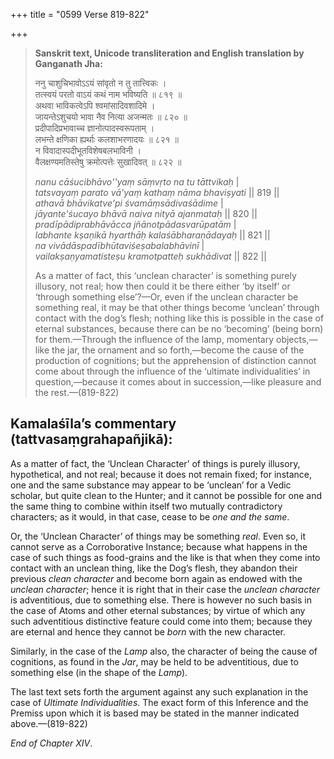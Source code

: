 +++
title = "0599 Verse 819-822"

+++
> **Sanskrit text, Unicode transliteration and English translation by Ganganath Jha:** 
>
> ननु चाशुचिभावोऽऽयं सांवृतो न तु तात्त्विकः ।  
> तत्स्वयं परतो वाऽयं कथं नाम भविष्यति ॥ ८१९ ॥  
> अथवा भाविकत्वेऽपि श्वमांसादिवशादिमे ।  
> जायन्तेऽशुचयो भावा नैव नित्या अजन्मतः ॥ ८२० ॥  
> प्रदीपादिप्रभावाच्च ज्ञानोत्पादस्वरूपताम् ।  
> लभन्ते क्षणिका ह्यर्थाः कलशाभरणादयः ॥ ८२१ ॥  
> न विवादास्पदीभूतविशेषबलभाविनी ।  
> वैलक्षण्यमतिस्तेषु क्रमोत्पत्तेः सुखादिवत् ॥ ८२२ ॥ 
>
> *nanu cāśucibhāvo''yaṃ sāṃvṛto na tu tāttvikaḥ* \|  
> *tatsvayaṃ parato vā'yaṃ kathaṃ nāma bhaviṣyati* \|\| 819 \|\|  
> *athavā bhāvikatve'pi śvamāṃsādivaśādime* \|  
> *jāyante'śucayo bhāvā naiva nityā ajanmataḥ* \|\| 820 \|\|  
> *pradīpādiprabhāvācca jñānotpādasvarūpatām* \|  
> *labhante kṣaṇikā hyarthāḥ kalaśābharaṇādayaḥ* \|\| 821 \|\|  
> *na vivādāspadībhūtaviśeṣabalabhāvinī* \|  
> *vailakṣaṇyamatisteṣu kramotpatteḥ sukhādivat* \|\| 822 \|\| 
>
> As a matter of fact, this ‘unclean character’ is something purely illusory, not real; how then could it be there either ‘by itself’ or ‘through something else’?—Or, even if the unclean character be something real, it may be that other things become ‘unclean’ through contact with the dog’s flesh; nothing like this is possible in the case of eternal substances, because there can be no ‘becoming’ (being born) for them.—Through the influence of the lamp, momentary objects,—like the jar, the ornament and so forth,—become the cause of the production of cognitions; but the apprehension of distinction cannot come about through the influence of the ‘ultimate individualities’ in question,—because it comes about in succession,—like pleasure and the rest.—(819-822)



## Kamalaśīla’s commentary (tattvasaṃgrahapañjikā):

As a matter of fact, the ‘Unclean Character’ of things is purely illusory, hypothetical, and not real; because it does not remain fixed; for instance, one and the same substance may appear to be ‘unclean’ for a Vedic scholar, but quite clean to the Hunter; and it cannot be possible for one and the same thing to combine within itself two mutually contradictory characters; as it would, in that case, cease to be *one and the same*.

Or, the ‘Unclean Character’ of things may be something *real*. Even so, it cannot serve as a Corroborative Instance; because what happens in the case of such things as food-grains and the like is that when they come into contact with an unclean thing, like the Dog’s flesh, they abandon their previous *clean character* and become born again as endowed with the *unclean character*; hence it is right that in their case the *unclean character* is adventitious, due to something else. There is however no such basis in the case of Atoms and other eternal substances; by virtue of which any such adventitious distinctive feature could come into them; because they are eternal and hence they cannot be *born* with the new character.

Similarly, in the case of the *Lamp* also, the character of being the cause of cognitions, as found in the *Jar*, may be held to be adventitious, due to something else (in the shape of the *Lamp*).

The last text sets forth the argument against any such explanation in the case of *Ultimate Individualities*. The exact form of this Inference and the Premiss upon which it is based may be stated in the manner indicated above.—(819-822)

*End of Chapter XIV*.


